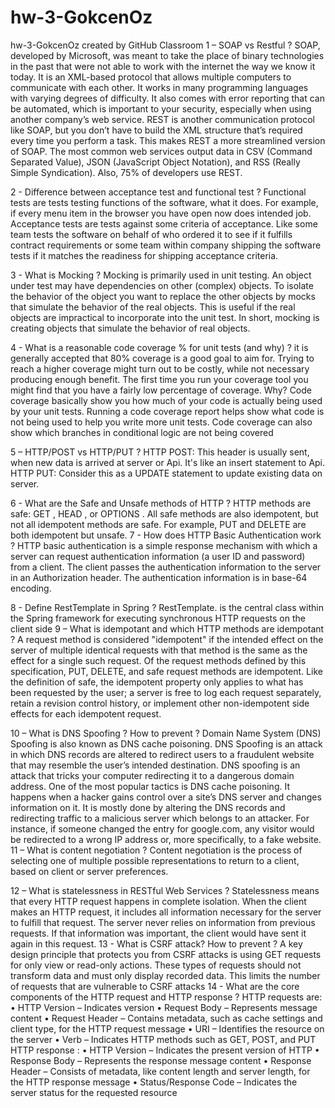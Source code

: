 # hw-3-GokcenOz
hw-3-GokcenOz created by GitHub Classroom
1 – SOAP vs Restful ?
SOAP, developed by Microsoft, was meant to take the place of binary technologies in the past that were not able to work with the internet the way we know it today. It is an XML-based protocol that allows multiple computers to communicate with each other. It works in many programming languages with varying degrees of difficulty. It also comes with error reporting that can be automated, which is important to your security, especially when using another company’s web service.
REST is another communication protocol like SOAP, but you don’t have to build the XML structure that’s required every time you perform a task. This makes REST a more streamlined version of SOAP. The most common web services output data in CSV (Command Separated Value), JSON (JavaScript Object Notation), and RSS (Really Simple Syndication). Also, 75% of developers use REST.

2 - Difference between acceptance test and functional test ?
Functional tests are tests testing functions of the software, what it does. For example, if every menu item in the browser you have open now does intended job.
Acceptance tests are tests against some criteria of acceptance. Like some team tests the software on behalf of who ordered it to see if it fulfills contract requirements or some team within company shipping the software tests if it matches the readiness for shipping acceptance criteria.

3 - What is Mocking ?
Mocking is primarily used in unit testing. An object under test may have dependencies on other (complex) objects. To isolate the behavior of the object you want to replace the other objects by mocks that simulate the behavior of the real objects. This is useful if the real objects are impractical to incorporate into the unit test.
In short, mocking is creating objects that simulate the behavior of real objects.

4 - What is a reasonable code coverage % for unit tests (and why) ?
it is generally accepted that 80% coverage is a good goal to aim for. Trying to reach a higher coverage might turn out to be costly, while not necessary producing enough benefit. The first time you run your coverage tool you might find that you have a fairly low percentage of coverage.
Why?
Code coverage basically show you how much of your code is actually being used by your unit tests. Running a code coverage report helps show what code is not being used to help you write more unit tests. Code coverage can also show which branches in conditional logic are not being covered

5 – HTTP/POST vs HTTP/PUT ?
HTTP POST: This header is usually sent, when new data is arrived at server or Api. It's like an insert statement to Api.
HTTP PUT: Consider this as a UPDATE statement to update existing data on server.

6 - What are the Safe and Unsafe methods of HTTP ?
HTTP methods are safe: GET , HEAD , or OPTIONS . All safe methods are also idempotent, but not all idempotent methods are safe. For example, PUT and DELETE are both idempotent but unsafe.
7 - How does HTTP Basic Authentication work ?
HTTP basic authentication is a simple response mechanism with which a server can request authentication information (a user ID and password) from a client. The client passes the authentication information to the server in an Authorization header. The authentication information is in base-64 encoding.

8 - Define RestTemplate in Spring ?
RestTemplate. is the central class within the Spring framework for executing synchronous HTTP requests on the client side
9 – What is idempotant and which HTTP methods are idempotant ?
A request method is considered "idempotent" if the intended effect on the server of multiple identical requests with that method is the same as the effect for a single such request. Of the request methods defined by this specification, PUT, DELETE, and safe request methods are idempotent.
Like the definition of safe, the idempotent property only applies to what has been requested by the user; a server is free to log each request separately, retain a revision control history, or implement other non-idempotent side effects for each idempotent request.

10 – What is DNS Spoofing ? How to prevent ?
Domain Name System (DNS) Spoofing is also known as DNS cache poisoning. DNS Spoofing is an attack in which DNS records are altered to redirect users to a fraudulent website that may resemble the user’s intended destination.
DNS spoofing is an attack that tricks your computer redirecting it to a dangerous domain address. One of the most popular tactics is DNS cache poisoning. It happens when a hacker gains control over a site’s DNS server and changes information on it. It is mostly done by altering the DNS records and redirecting traffic to a malicious server which belongs to an attacker. For instance, if someone changed the entry for google.com, any visitor would be redirected to a wrong IP address or, more specifically, to a fake website.
11 – What is content negotiation ?
Content negotiation is the process of selecting one of multiple possible representations to return to a client, based on client or server preferences.

12 – What is statelessness in RESTful Web Services ?
Statelessness means that every HTTP request happens in complete isolation. When the client makes an HTTP request, it includes all information necessary for the server to fulfill that request. The server never relies on information from previous requests. If that information was important, the client would have sent it again in this request.
13 - What is CSRF attack? How to prevent ?
A key design principle that protects you from CSRF attacks is using GET requests for only view or read-only actions. These types of requests should not transform data and must only display recorded data. This limits the number of requests that are vulnerable to CSRF attacks
14 - What are the core components of the HTTP request and HTTP response ?
HTTP requests are:
•	HTTP Version – Indicates version
•	Request Body – Represents message content
•	Request Header – Contains metadata, such as cache settings and client type, for the HTTP request message
•	URI – Identifies the resource on the server
•	Verb – Indicates HTTP methods such as GET, POST, and PUT
HTTP response :
•	HTTP Version – Indicates the present version of HTTP
•	Response Body – Represents the response message content
•	Response Header – Consists of metadata, like content length and server length, for the HTTP response message
•	Status/Response Code – Indicates the server status for the requested resource



